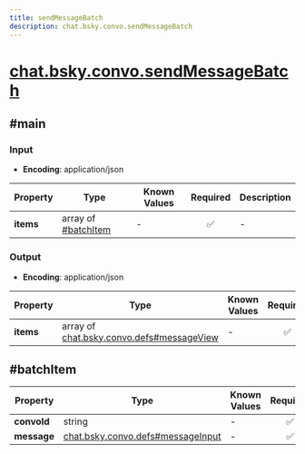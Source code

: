 ```yaml
---
title: sendMessageBatch
description: chat.bsky.convo.sendMessageBatch
---
```


# [chat.bsky.convo.sendMessageBatch](https://github.com/myConsciousness/atproto.dart/blob/main/lexicons/chat/bsky/convo/sendMessageBatch.json)

## #main

### Input

- **Encoding**: application/json

| Property | Type | Known Values | Required | Description |
| --- | --- | --- | :---: | --- |
| **items** | array of [#batchItem](#batchitem) | - | ✅ | - |

### Output

- **Encoding**: application/json

| Property | Type | Known Values | Required | Description |
| --- | --- | --- | :---: | --- |
| **items** | array of [chat.bsky.convo.defs#messageView](../../../../lexicons/chat/bsky/convo/defs.md#messageview) | - | ✅ | - |

## #batchItem

| Property | Type | Known Values | Required | Description |
| --- | --- | --- | :---: | --- |
| **convoId** | string | - | ✅ | - |
| **message** | [chat.bsky.convo.defs#messageInput](../../../../lexicons/chat/bsky/convo/defs.md#messageinput) | - | ✅ | - |
